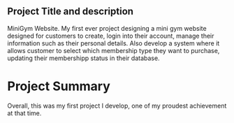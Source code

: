 ## Project Title and description

MiniGym Website.
My first ever project designing a mini gym website designed for customers to create, login into their account, manage their information such as their personal details. 
Also develop a system where it allows customer to select which membership type they want to purchase, updating their membershipp status in their database.

# Project Summary

Overall, this was my first project I develop, one of my proudest achievement at that time. 

